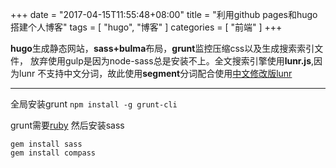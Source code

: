 +++
date = "2017-04-15T11:55:48+08:00"
title = "利用github pages和hugo搭建个人博客"
tags = [ "hugo", "博客" ]
categories = [ "前端" ]
+++


**hugo**生成静态网站，**sass+bulma**布局，**grunt**监控压缩css以及生成搜索索引文件，
放弃使用gulp是因为node-sass总是安装不上。全文搜索引擎使用**lunr.js**,因为lunr
不支持中文分词，故此使用**segment**分词配合使用<a href="https://github.com/codepiano/lunr.js" target="_blank" class="link">中文修改版lunr</a>

-----------------------

全局安装grunt `npm install -g grunt-cli` 

grunt需要<a href="http://rubyinstaller.org/downloads/" target="_blank">ruby</a>
然后安装sass
```
gem install sass
gem install compass
```
